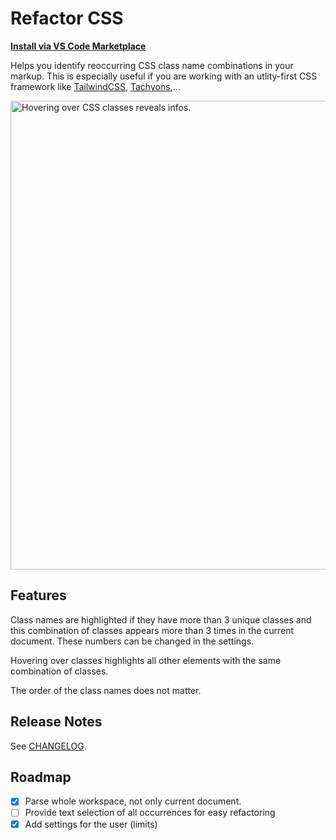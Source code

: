 # Refactor CSS

**[Install via VS Code Marketplace](https://marketplace.visualstudio.com/items?itemName=urbantrout.refactor-css)**

Helps you identify reoccurring CSS class name combinations in your markup. This is especially useful if you are working with an utlity-first CSS framework like [TailwindCSS](https://tailwindcss.com/), [Tachyons](http://tachyons.io/),…

<img src="https://raw.githubusercontent.com/urbantrout/refactor-css/master/img/refactor.gif" alt="Hovering over CSS classes reveals infos." width="750">

## Features

Class names are highlighted if they have more than 3 unique classes and this combination of classes appears more than 3 times in the current document. These numbers can be changed in the settings.

Hovering over classes highlights all other elements with the same combination of classes.

The order of the class names does not matter.

## Release Notes

See [CHANGELOG](https://github.com/urbantrout/refactor-css/blob/master/CHANGELOG.md).

## Roadmap

- [x] Parse whole workspace, not only current document.
- [ ] Provide text selection of all occurrences for easy refactoring
- [x] Add settings for the user (limits)
